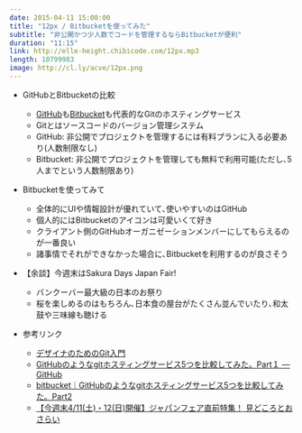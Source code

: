 ```yaml
---
date: 2015-04-11 15:00:00
title: "12px / Bitbucketを使ってみた"
subtitle: "非公開かつ少人数でコードを管理するならBitbucketが便利"
duration: "11:15"
link: http://elle-height.chibicode.com/12px.mp3
length: 10799983
image: http://cl.ly/acve/12px.png
---
```


* GitHubとBitbucketの比較
  * <a href="https://github.com/" target="_blank">GitHub</a>も<a href="https://bitbucket.org/" target="_blank">Bitbucket</a>も代表的なGitのホスティングサービス
  * Gitとはソースコードのバージョン管理システム
  * GitHub: 非公開でプロジェクトを管理するには有料プランに入る必要あり(人数制限なし)
  * Bitbucket: 非公開でプロジェクトを管理しても無料で利用可能(ただし､5人までという人数制限あり)

* Bitbucketを使ってみて
  * 全体的にUIや情報設計が優れていて､使いやすいのはGitHub
  * 個人的にはBitbucketのアイコンは可愛いくて好き
  * クライアント側のGitHubオーガニゼーションメンバーにしてもらえるのが一番良い
  * 諸事情でそれができなかった場合に､Bitbucketを利用するのが良さそう

* 【余談】今週末はSakura Days Japan Fair!
  * バンクーバー最大級の日本のお祭り
  * 桜を楽しめるのはもちろん､日本食の屋台がたくさん並んでいたり､和太鼓や三味線も聴ける

* 参考リンク
  * <a href="http://www.slideshare.net/dsuket/git-16343460?related=1" target="_blank">デザイナのためのGit入門</a>
  * <a href="http://bitwave.showcase-tv.com/git%E3%83%9B%E3%82%B9%E3%83%86%E3%82%A3%E3%83%B3%E3%82%B0%E3%82%B5%E3%83%BC%E3%83%93%E3%82%B9%E6%AF%94%E8%BC%83part%EF%BC%91/" target="_blank">GitHubのようなgitホスティングサービス5つを比較してみた。Part１ — GitHub</a>
  * <a href="http://bitwave.showcase-tv.com/git%E3%83%9B%E3%82%B9%E3%83%86%E3%82%A3%E3%83%B3%E3%82%B0%E3%82%B5%E3%83%BC%E3%83%93%E3%82%B9%E6%AF%94%E8%BC%83par2/" target="_blank">bitbucket｜GitHubのようなgitホスティングサービス5つを比較してみた。Part2</a>
  * <a href="http://lifevancouver.jp/2015/04/event/46436.html" target="_blank">【今週末4/11(土)・12(日)開催】ジャパンフェア直前特集！ 見どころとおさらい</a>